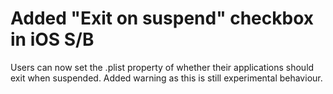 # Added "Exit on suspend" checkbox in iOS S/B

Users can now set the .plist property of whether
their applications should exit when suspended.
Added warning as this is still experimental behaviour.